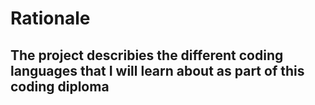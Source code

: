 # Rationale

## The project describies the different coding languages that I will learn about as part of this coding diploma





